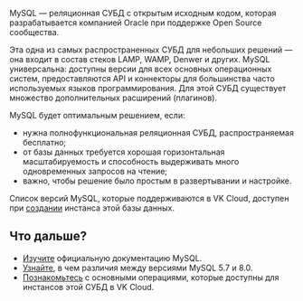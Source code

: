 MySQL — реляционная СУБД с открытым исходным кодом, которая разрабатывается компанией Oracle при поддержке Open Source сообщества.

Эта одна из самых распространенных СУБД для небольших решений — она входит в состав стеков LAMP, WAMP, Denwer и других. MySQL универсальна: доступны версии для всех основных операционных систем, предоставляются API и коннекторы для большинства часто используемых языков программирования. Для этой СУБД существует множество дополнительных расширений (плагинов).

MySQL будет оптимальным решением, если:

- нужна полнофункциональная реляционная СУБД, распространяемая бесплатно;
- от базы данных требуется хорошая горизонтальная масштабируемость и способность выдерживать много одновременных запросов на чтение;
- важно, чтобы решение было простым в развертывании и настройке.

Список версий MySQL, которые поддерживаются в VK Cloud, доступен при [создании](../../../service-management/create) инстанса этой базы данных.

## Что дальше?

- [Изучите](https://dev.mysql.com/doc/) официальную документацию MySQL.
- [Узнайте](https://dev.mysql.com/doc/refman/8.0/en/mysql-nutshell.html), в чем различия между версиями MySQL 5.7 и 8.0.
- [Познакомьтесь](../../../service-management) с основными операциями, которые доступны для инстансов этой СУБД в VK Cloud.

